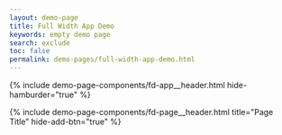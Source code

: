```yaml
---
layout: demo-page
title: Full Width App Demo
keywords: empty demo page
search: exclude
toc: false
permalink: demo-pages/full-width-app-demo.html
---
```


{% include demo-page-components/fd-app__header.html hide-hamburder="true" %}
<div class="fd-ui__app">
	<main class="fd-app__main">
        <article class="fd-page">
			{% include demo-page-components/fd-page__header.html title="Page Title" hide-add-btn="true" %}
		</article>
	</main>
</div>